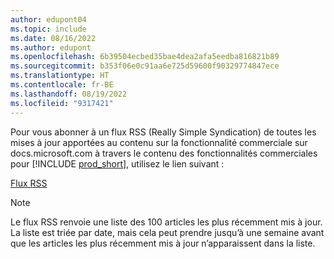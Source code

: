 ```yaml
---
author: edupont04
ms.topic: include
ms.date: 08/16/2022
ms.author: edupont
ms.openlocfilehash: 6b39504ecbed35bae4dea2afa5eedba816821b89
ms.sourcegitcommit: b353f06e0c91aa6e725d59600f90329774847ece
ms.translationtype: HT
ms.contentlocale: fr-BE
ms.lasthandoff: 08/19/2022
ms.locfileid: "9317421"
---
```

Pour vous abonner à un flux RSS (Really Simple Syndication) de toutes les mises à jour apportées au contenu sur la fonctionnalité commerciale sur docs.microsoft.com à travers le contenu des fonctionnalités commerciales pour [!INCLUDE [prod_short](prod_short.md)], utilisez le lien suivant :

[Flux RSS](/api/search/rss?$filter=scopes%2fany(t%3A%20t%20eq%20%27dynamics365-bc-app%27)&locale=en-us)

> [!NOTE]
> Le flux RSS renvoie une liste des 100 articles les plus récemment mis à jour. La liste est triée par date, mais cela peut prendre jusqu’à une semaine avant que les articles les plus récemment mis à jour n’apparaissent dans la liste.  

